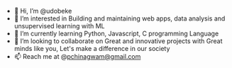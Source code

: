 - 👋 Hi, I’m @udobeke
- 👀 I’m interested in Building and maintaining web apps, data analysis and unsupervised learning with ML
- 🌱 I’m currently learning Python, Javascript, C programming Language
- 💞️ I’m looking to collaborate on Great and innovative projects with Great minds like you, Let's make a difference in our society
- 📫 Reach me at @pchinagwam@gmail.com
